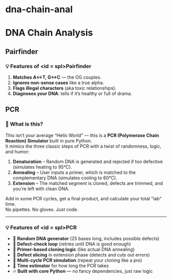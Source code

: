 # dna-chain-anal
<h1>DNA Chain Analysis</h1>

## Pairfinder
### 💡 Features of <id = spl>Pairfinder</id>

<ol>
  <li><b>Matches A↔T, G↔C</b> — the OG couples.</li>
  <li><b>Ignores non-sense cases</b> like a true alpha.</li>
  <li><b>Flags illegal characters</b> (aka toxic relationships).</li>
  <li><b>Diagnoses your DNA</b>: tells if it’s healthy or full of drama.</li>
</ol>

## PCR
### 🔬 What is this?

This isn’t your average “Hello World” — this is a **PCR (Polymerase Chain Reaction) Simulator** built in pure Python.  
It mimics the three classic steps of PCR with a twist of randomness, logic, and humor:

1. **Denaturation** – Random DNA is generated and rejected if too defective (simulates heating to 95°C).  
2. **Annealing** – User inputs a primer, which is matched to the complementary DNA (simulates cooling to 60°C).  
3. **Extension** – The matched segment is cloned, defects are trimmed, and you're left with clean DNA.  

Add in some PCR cycles, get a final product, and calculate your total "lab" time.  
No pipettes. No gloves. Just code.

---

### 💡 Features of <id = spl>PCR</id>

- 🧪 **Random DNA generator** (25 bases long, includes possible defects)  
- 🧫 **Defect-check loop** (retries until DNA is good enough)  
- 🧬 **Primer-based cloning logic** (like actual DNA annealing)  
- 🧻 **Defect slicing** in extension phase (detects and cuts out errors)  
- 🔁 **Multi-cycle PCR simulation** (repeat your cloning like a pro)  
- 🧠 **Time estimator** for how long the PCR takes  
- 🔥 **Built with core Python** — no fancy dependencies, just raw logic
